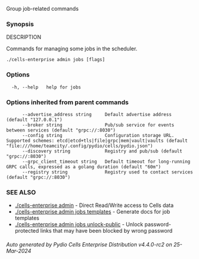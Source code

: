 Group job-related commands

### Synopsis


DESCRIPTION

  Commands for managing some jobs in the scheduler.


```
./cells-enterprise admin jobs [flags]
```

### Options

```
  -h, --help   help for jobs
```

### Options inherited from parent commands

```
      --advertise_address string     Default advertise address (default "127.0.0.1")
      --broker string                Pub/sub service for events between services (default "grpc://:8030")
      --config string                Configuration storage URL. Supported schemes: etcd|etcd+tls|file|grpc|mem|vault|vaults (default "file:///home/teamcity/.config/pydio/cells/pydio.json")
      --discovery string             Registry and pub/sub (default "grpc://:8030")
      --grpc_client_timeout string   Default timeout for long-running GRPC calls, expressed as a golang duration (default "60m")
      --registry string              Registry used to contact services (default "grpc://:8030")
```

### SEE ALSO

* [./cells-enterprise admin](./cells-enterprise-admin)	 - Direct Read/Write access to Cells data
* [./cells-enterprise admin jobs templates](./cells-enterprise-admin-jobs-templates)	 - Generate docs for job templates
* [./cells-enterprise admin jobs unlock-public](./cells-enterprise-admin-jobs-unlock-public)	 - Unlock password-protected links that may have been blocked by wrong password

###### Auto generated by Pydio Cells Enterprise Distribution v4.4.0-rc2 on 25-Mar-2024
